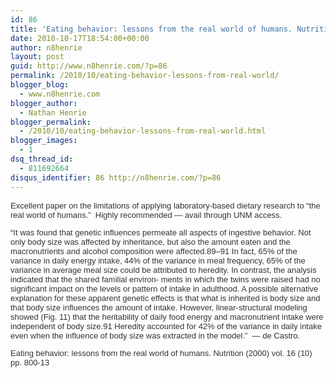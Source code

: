```yaml
---
id: 86
title: 'Eating behavior: lessons from the real world of humans. Nutrition (2000) vol. 16 (10) pp. 800-13'
date: 2010-10-17T18:54:00+00:00
author: n8henrie
layout: post
guid: http://www.n8henrie.com/?p=86
permalink: /2010/10/eating-behavior-lessons-from-real-world/
blogger_blog:
  - www.n8henrie.com
blogger_author:
  - Nathan Henrie
blogger_permalink:
  - /2010/10/eating-behavior-lessons-from-real-world.html
blogger_images:
  - 1
dsq_thread_id:
  - 811692664
disqus_identifier: 86 http://n8henrie.com/?p=86
---
```

<div>
  <span style="font-family: lucida grande, tahoma, verdana, arial, sans-serif; font-size: 13px; color: rgb(51, 51, 51);">Excellent paper on the limitations of applying laboratory-based dietary research to “the real world of humans.”  Highly recommended — avail through UNM access. 
  
  <p />
  “It was found that genetic influences permeate all aspects of ingestive behavior. Not only body size was affected by inheritance, but also the amount eaten and the macronutrients and alcohol composition were affected.89–91 In fact, 65% of the variance in daily energy intake, 44% of the variance in meal frequency, 65% of the variance in average meal size could be attributed to heredity. In contrast, the analysis indicated that the shared familial environ- ments in which the twins were raised had no significant impact on the levels or pattern of intake in adulthood. A possible alternative explanation for these apparent genetic effects is that what is inherited is body size and that body size influences the amount of intake. However, linear-structural modeling showed (Fig. 11) that the heritability of daily food energy and macronutrient intake were independent of body size.91 Heredity accounted for 42% of the variance in daily intake even when the influence of body size was extracted in the model.”  — de Castro.  
  
  <p />
  Eating behavior: lessons from the real world of humans. Nutrition (2000) vol. 16 (10) pp. 800-13</span>
</div>

<div>
</div>